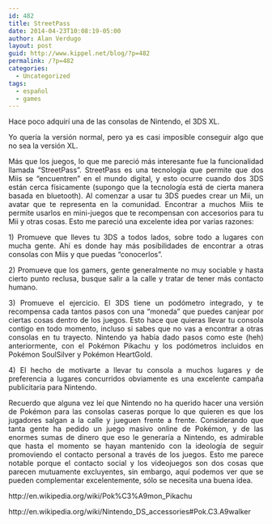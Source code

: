 ```yaml
---
id: 482
title: StreetPass
date: 2014-04-23T10:08:19-05:00
author: Alan Verdugo
layout: post
guid: http://www.kippel.net/blog/?p=482
permalink: /?p=482
categories:
  - Uncategorized
tags:
  - español
  - games
---
```

<p style="text-align: justify;">
  Hace poco adquirí una de las consolas de Nintendo, el 3DS XL.
</p>

<p style="text-align: justify;">
  Yo quería la versión normal, pero ya es casi imposible conseguir algo que no sea la versión XL.
</p>

<p style="text-align: justify;">
  Más que los juegos, lo que me pareció más interesante fue la funcionalidad llamada &#8220;StreetPass&#8221;. StreetPass es una tecnología que permite que dos Miis se &#8220;encuentren&#8221; en el mundo digital, y esto ocurre cuando dos 3DS están cerca físicamente (supongo que la tecnología está de cierta manera basada en bluetooth). Al comenzar a usar tu 3DS puedes crear un Mii, un avatar que te representa en la comunidad. Encontrar a muchos Miis te permite usarlos en mini-juegos que te recompensan con accesorios para tu Mii y otras cosas. Esto me pareció una excelente idea por varias razones:
</p>

<p style="text-align: justify;">
  1) Promueve que lleves tu 3DS a todos lados, sobre todo a lugares con mucha gente. Ahí es donde hay más posibilidades de encontrar a otras consolas con Miis y que puedas &#8220;conocerlos&#8221;.
</p>

<p style="text-align: justify;">
  2) Promueve que los gamers, gente generalmente no muy sociable y hasta cierto punto reclusa, busque salir a la calle y tratar de tener más contacto humano.
</p>

<p style="text-align: justify;">
  3) Promueve el ejercicio. El 3DS tiene un podómetro integrado, y te recompensa cada tantos pasos con una &#8220;moneda&#8221; que puedes canjear por ciertas cosas dentro de los juegos. Esto hace que quieras llevar tu consola contigo en todo momento, incluso si sabes que no vas a encontrar a otras consolas en tu trayecto. Nintendo ya había dado pasos como este (heh) anteriormente, con el Pokémon Pikachu y los podómetros incluidos en Pokémon SoulSilver y Pokémon HeartGold.
</p>

<p style="text-align: justify;">
  4) El hecho de motivarte a llevar tu consola a muchos lugares y de preferencia a lugares concurridos obviamente es una excelente campaña publicitaria para Nintendo.
</p>

<p style="text-align: justify;">
  Recuerdo que alguna vez leí que Nintendo no ha querido hacer una versión de Pokémon para las consolas caseras porque lo que quieren es que los jugadores salgan a la calle y jueguen frente a frente. Considerando que tanta gente ha pedido un juego masivo online de Pokémon, y de las enormes sumas de dinero que eso le generaría a Nintendo, es admirable que hasta el momento se hayan mantenido con la ideología de seguir promoviendo el contacto personal a través de los juegos. Esto me parece notable porque el contacto social y los videojuegos son dos cosas que parecen mutuamente excluyentes, sin embargo, aquí podemos ver que se pueden complementar excelentemente, sólo se necesita una buena idea.
</p>

<p style="text-align: justify;">
  <p style="text-align: justify;">
    http://en.wikipedia.org/wiki/Pok%C3%A9mon_Pikachu
  </p>
  
  <p style="text-align: justify;">
    http://en.wikipedia.org/wiki/Nintendo_DS_accessories#Pok.C3.A9walker
  </p>